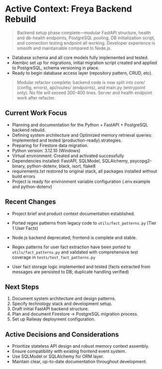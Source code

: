 # Active Context: Freya Backend Rebuild

> Backend setup phase complete—modular FastAPI structure, health and db-health endpoints, PostgreSQL pooling, DB initialization script, and connection testing endpoint all working. Developer experience is smooth and maintainable compared to Node.js. 
- Database schema and all core models fully implemented and tested. 
- Alembic set up for migrations, initial migration script created and applied to PostgreSQL, schema versioning in place. 
- Ready to begin database access layer (repository pattern, CRUD, etc).
> Modular refactor complete; backend code is now split into core/ (config, errors), api/routes/ (endpoints), and main.py (entrypoint only). No file will exceed 300-400 lines. Server and health endpoint work after refactor.

## Current Work Focus

- Planning and documentation for the Python + FastAPI + PostgreSQL backend rebuild.
- Defining system architecture and Optimized memory retrieval queries: Implemented and tested (production-ready).strategies.
- Preparing for Firestore data migration.
- Python version: 3.12.10 (Windows)
- Virtual environment: Created and activated successfully
- Dependencies installed: FastAPI, SQLModel, SQLAlchemy, psycopg2-binary, python-dotenv, black, isort, flake8
- requirements.txt restored to original stack, all packages installed without build errors
- Project is ready for environment variable configuration (.env.example and python-dotenv)

## Recent Changes

- Project brief and product context documentation established.
- Ported regex patterns from legacy code to `utils/fact_patterns.py` (Tier 1 User Facts)
- Node.js backend deprecated; frontend is complete and stable.

- Regex patterns for user fact extraction have been ported to `utils/fact_patterns.py` and validated with comprehensive test coverage in `tests/test_fact_patterns.py`
- User fact storage logic implemented and tested (facts extracted from messages are persisted to DB; duplicate handling verified)
## Next Steps

1. Document system architecture and design patterns.
2. Specify technology stack and development setup.
3. Draft initial FastAPI backend structure.
4. Plan and document Firestore → PostgreSQL migration process.
5. Set up Railway deployment configuration.

## Active Decisions and Considerations

- Prioritize stateless API design and robust memory context assembly.
- Ensure compatibility with existing frontend event system.
- Use SQLModel or SQLAlchemy for ORM layer.
- Maintain clear, up-to-date documentation throughout development.
